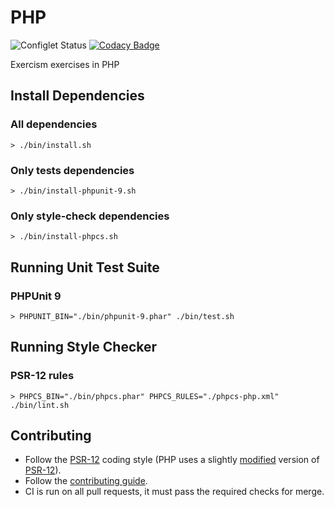 # PHP

![Configlet Status](https://github.com/exercism/php/workflows/Configlet%20CI/badge.svg)
[![Codacy Badge](https://api.codacy.com/project/badge/Grade/68242198cd124a3ebcbdc291d0e0eda4)](https://www.codacy.com/app/borgogelli/php?utm_source=github.com&utm_medium=referral&utm_content=borgogelli/php&utm_campaign=Badge_Grade)

Exercism exercises in PHP

## Install Dependencies

### All dependencies

```shell
> ./bin/install.sh
```

### Only tests dependencies

```shell
> ./bin/install-phpunit-9.sh
```

### Only style-check dependencies

```shell
> ./bin/install-phpcs.sh
```

## Running Unit Test Suite

### PHPUnit 9

```shell
> PHPUNIT_BIN="./bin/phpunit-9.phar" ./bin/test.sh
```

## Running Style Checker

### PSR-12 rules

```shell
> PHPCS_BIN="./bin/phpcs.phar" PHPCS_RULES="./phpcs-php.xml" ./bin/lint.sh
```

## Contributing

- Follow the [PSR-12] coding style (PHP uses a slightly [modified] version of [PSR-12]).
- Follow the [contributing guide].
- CI is run on all pull requests, it must pass the required checks for merge.

[psr-12]: http://www.php-fig.org/psr/psr-12
[contributing guide]: https://github.com/exercism/x-api/blob/master/CONTRIBUTING.md#the-exercise-data
[@group annotation]: http://phpunit.de/manual/4.1/en/appendixes.annotations.html#appendixes.annotations.group
[modified]: phpcs-php.xml
